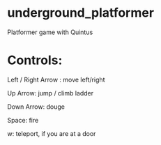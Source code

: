 underground_platformer
======================

Platformer game with Quintus

Controls:
======================
Left / Right Arrow : move left/right

Up Arrow: jump / climb ladder

Down Arrow: douge

Space: fire

w: teleport, if you are at a door

